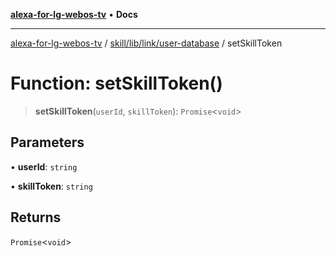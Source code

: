 [**alexa-for-lg-webos-tv**](../../../../../README.md) • **Docs**

***

[alexa-for-lg-webos-tv](../../../../../modules.md) / [skill/lib/link/user-database](../README.md) / setSkillToken

# Function: setSkillToken()

> **setSkillToken**(`userId`, `skillToken`): `Promise`\<`void`\>

## Parameters

• **userId**: `string`

• **skillToken**: `string`

## Returns

`Promise`\<`void`\>
